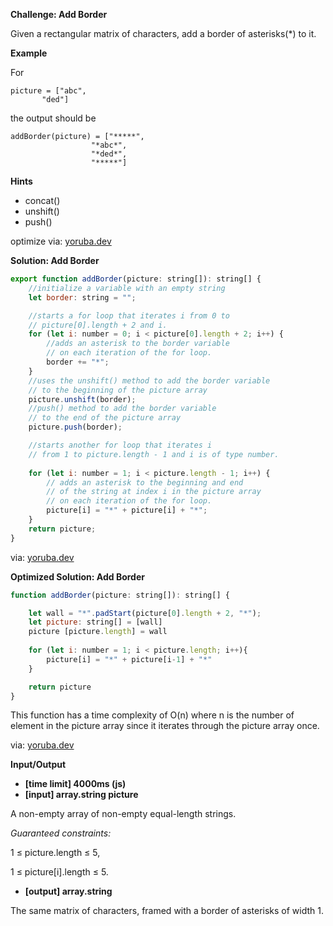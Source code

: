 **Challenge: Add Border**

Given a rectangular matrix of characters, add a border of asterisks(*) to it.

**Example**

For


    picture = ["abc",
           "ded"]
the output should be

    addBorder(picture) = ["*****",
                      "*abc*",
                      "*ded*",
                      "*****"]

**Hints**
-   concat()
-   unshift()
-   push()

optimize via: [yoruba.dev](http://www.yoruba.dev)

**Solution: Add Border**

```javascript
export function addBorder(picture: string[]): string[] {
    //initialize a variable with an empty string
    let border: string = "";

    //starts a for loop that iterates i from 0 to 
    // picture[0].length + 2 and i.
    for (let i: number = 0; i < picture[0].length + 2; i++) {
        //adds an asterisk to the border variable 
        // on each iteration of the for loop.
        border += "*";
    }
    //uses the unshift() method to add the border variable 
    // to the beginning of the picture array
    picture.unshift(border);
    //push() method to add the border variable 
    // to the end of the picture array
    picture.push(border);

    //starts another for loop that iterates i
    // from 1 to picture.length - 1 and i is of type number.
    
    for (let i: number = 1; i < picture.length - 1; i++) {
        // adds an asterisk to the beginning and end 
        // of the string at index i in the picture array 
        // on each iteration of the for loop.
        picture[i] = "*" + picture[i] + "*";
    }
    return picture;
}
```
via: [yoruba.dev](http://www.yoruba.dev) 

**Optimized Solution: Add Border**
``` javascript
function addBorder(picture: string[]): string[] {

    let wall = "*".padStart(picture[0].length + 2, "*");
    let picture: string[] = [wall]
    picture [picture.length] = wall
    
    for (let i: number = 1; i < picture.length; i++){
        picture[i] = "*" + picture[i-1] + "*"
    }

    return picture
}
```

This function has a time 
complexity of O(n) where n is the number of element in the picture array since it iterates through the picture array once.




via: [yoruba.dev](http://www.yoruba.dev)

**Input/Output**
- **[time limit] 4000ms (js)**
- **[input] array.string picture**

A non-empty array of non-empty equal-length strings.

*Guaranteed constraints:*

1 ≤ picture.length ≤ 5,

1 ≤ picture[i].length ≤ 5.

- **[output] array.string**

The same matrix of characters, framed with a border of asterisks of width 1.